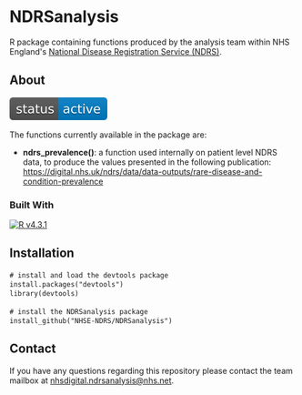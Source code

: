 # NDRSanalysis

R package containing functions produced by the analysis team within NHS England's [National Disease Registration Service (NDRS)](https://digital.nhs.uk/ndrs).

## About

[![status: active](https://github.com/GIScience/badges/raw/master/status/active.svg)](https://github.com/GIScience/badges#active)

The functions currently available in the package are:

-   **ndrs_prevalence()**: a function used internally on patient level NDRS data, to produce the values presented in the following publication: <https://digital.nhs.uk/ndrs/data/data-outputs/rare-disease-and-condition-prevalence>

### Built With

[![R v4.3.1](https://img.shields.io/badge/R-v4.3.1-blue.svg)](https://cran.r-project.org/bin/windows/base/old/)

## Installation

```         
# install and load the devtools package 
install.packages("devtools")
library(devtools)

# install the NDRSanalysis package
install_github("NHSE-NDRS/NDRSanalysis")
```

## Contact

If you have any questions regarding this repository please contact the team mailbox at [nhsdigital.ndrsanalysis\@nhs.net](mailto:nhsdigital.ndrsanalysis@nhs.net).
